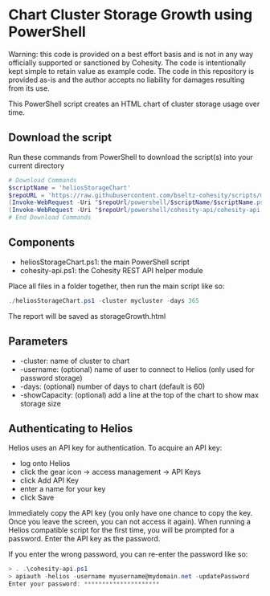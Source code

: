 # Chart Cluster Storage Growth using PowerShell

Warning: this code is provided on a best effort basis and is not in any way officially supported or sanctioned by Cohesity. The code is intentionally kept simple to retain value as example code. The code in this repository is provided as-is and the author accepts no liability for damages resulting from its use.

This PowerShell script creates an HTML chart of cluster storage usage over time.

## Download the script

Run these commands from PowerShell to download the script(s) into your current directory

```powershell
# Download Commands
$scriptName = 'heliosStorageChart'
$repoURL = 'https://raw.githubusercontent.com/bseltz-cohesity/scripts/master'
(Invoke-WebRequest -Uri "$repoUrl/powershell/$scriptName/$scriptName.ps1").content | Out-File "$scriptName.ps1"; (Get-Content "$scriptName.ps1") | Set-Content "$scriptName.ps1"
(Invoke-WebRequest -Uri "$repoUrl/powershell/cohesity-api/cohesity-api.ps1").content | Out-File cohesity-api.ps1; (Get-Content cohesity-api.ps1) | Set-Content cohesity-api.ps1
# End Download Commands
```

## Components

* heliosStorageChart.ps1: the main PowerShell script
* cohesity-api.ps1: the Cohesity REST API helper module

Place all files in a folder together, then run the main script like so:

```powershell
./heliosStorageChart.ps1 -cluster mycluster -days 365
```

The report will be saved as storageGrowth.html

## Parameters

* -cluster: name of cluster to chart
* -username: (optional) name of user to connect to Helios (only used for password storage)
* -days: (optional) number of days to chart (default is 60)
* -showCapacity: (optional) add a line at the top of the chart to show max storage size

## Authenticating to Helios

Helios uses an API key for authentication. To acquire an API key:

* log onto Helios
* click the gear icon -> access management -> API Keys
* click Add API Key
* enter a name for your key
* click Save

Immediately copy the API key (you only have one chance to copy the key. Once you leave the screen, you can not access it again). When running a Helios compatible script for the first time, you will be prompted for a password. Enter the API key as the password.

If you enter the wrong password, you can re-enter the password like so:

```powershell
> . .\cohesity-api.ps1
> apiauth -helios -username myusername@mydomain.net -updatePassword
Enter your password: *********************
```
